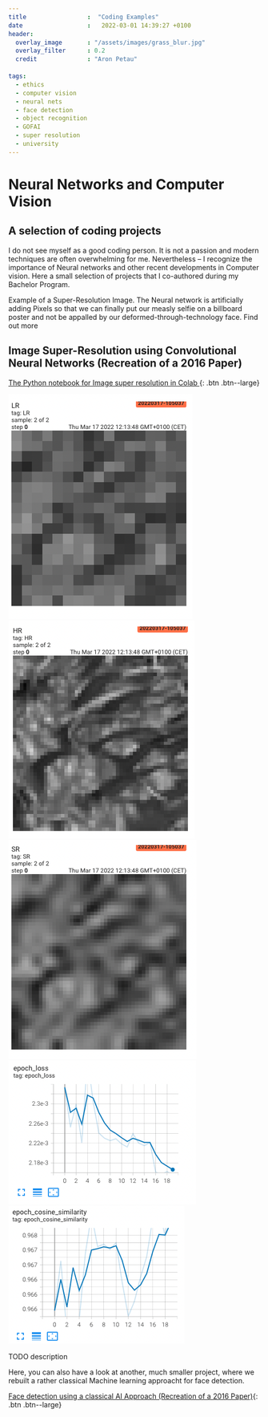 ```yaml
---
title                 :  "Coding Examples"
date                  :   2022-03-01 14:39:27 +0100
header:
  overlay_image       : "/assets/images/grass_blur.jpg"
  overlay_filter      : 0.2
  credit              : "Aron Petau"

tags:
  - ethics
  - computer vision
  - neural nets
  - face detection
  - object recognition
  - GOFAI
  - super resolution
  - university
---
```


# Neural Networks and Computer Vision
## A selection of coding projects

I do not see myself as a good coding person. It is not a passion and modern techniques are often overwhelming for me. Nevertheless – I recognize the importance of Neural networks and other recent developments in Computer vision. Here a small selection of projects that I co-authored during my Bachelor Program.


Example of a Super-Resolution Image. The Neural network is artificially adding Pixels so that we can finally put our measly selfie on a billboard poster and not be appalled by our deformed-through-technology face. Find out more

## Image Super-Resolution using Convolutional Neural Networks (Recreation of a 2016 Paper)


[The Python notebook for Image super resolution in Colab ]( https://colab.research.google.com/drive/1RlgIKJmX8Omz9CTktX7cdIV_BwarUFpv?usp=sharing){: .btn .btn--large}

![tashi gang](/assets/images/sample_lr.png)
![tashi gang](/assets/images/sample_hr.png)
![tashi gang](/assets/images/sample_sr.png)
![tashi gang](/assets/images/sample_loss.png)
![tashi gang](/assets/images/sample_cos_sim.png)

TODO description
 

Here, you can also have a look at another, much smaller project, where we rebuilt a rather classical Machine learning approacht for face detection. 

 [Face detection using a classical AI Approach (Recreation of a 2016 Paper)](https://colab.research.google.com/drive/1uNGsVZ0Q42JRNa3BuI4W-JNJHaXD26bu?usp=sharing){: .btn .btn--large}
